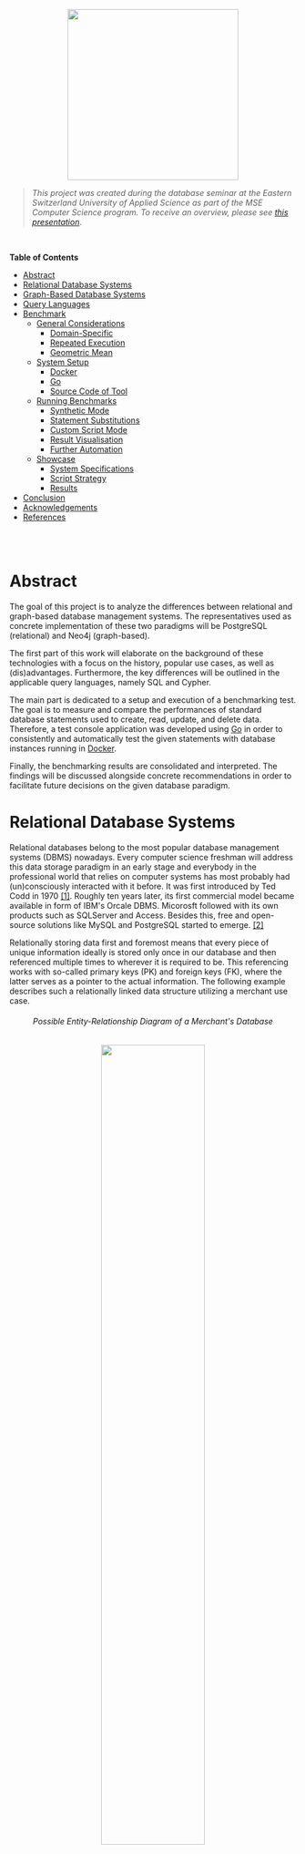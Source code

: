 <p align="center"> <img src="./docs/assets/logo.svg" width="300"/> </p>


>*This project was created during the database seminar at the Eastern Switzerland University of Applied Science as part of the MSE Computer Science program. To receive an overview, please see [this presentation](https://romanboegli.github.io/godbbench/)*.


</br>

**Table of Contents**

- [Abstract](#abstract)
- [Relational Database Systems](#relational-database-systems)
- [Graph-Based Database Systems](#graph-based-database-systems)
- [Query Languages](#query-languages)
- [Benchmark](#benchmark)
  * [General Considerations](#general-considerations)
    + [Domain-Specific](#domain-specific)
    + [Repeated Execution](#repeated-execution)
    + [Geometric Mean](#geometric-mean)
  * [System Setup](#system-setup)
    + [Docker](#docker)
    + [Go](#go)
    + [Source Code of Tool](#source-code-of-tool)
  * [Running Benchmarks](#running-benchmarks)
    + [Synthetic Mode](#synthetic-mode)
    + [Statement Substitutions](#statement-substitutions)
    + [Custom Script Mode](#custom-script-mode)
    + [Result Visualisation](#result-visualisation)
    + [Further Automation](#further-automation)
  * [Showcase](#showcase)
    + [System Specifications](#system-specifications)
    + [Script Strategy](#script-strategy)
    + [Results](#results)
- [Conclusion](#conclusion)
- [Acknowledgements](#acknowledgements)
- [References](#references)


</br>
</br>

# Abstract
The goal of this project is to analyze the differences between relational and graph-based database management systems. The representatives used as concrete implementation of these two paradigms will be PostgreSQL (relational) and Neo4j (graph-based).

The first part of this work will elaborate on the background of these technologies with a focus on the history, popular use cases, as well as (dis)advantages. Furthermore, the key differences will be outlined in the applicable query languages, namely SQL and Cypher.

The main part is dedicated to a setup and execution of a benchmarking test. The goal is to measure and compare the performances of standard database statements used to create, read, update, and delete data. Therefore, a test console application was developed using [Go](https://go.dev/) in order to consistently and automatically test the given statements with database instances running in [Docker](https://www.docker.com/).

Finally, the benchmarking results are consolidated and interpreted. The findings will be discussed alongside concrete recommendations in order to facilitate future decisions on the given database paradigm.


# Relational Database Systems
Relational databases belong to the most popular database management systems (DBMS) nowadays. Every computer science freshman will address this data storage paradigm in an early stage and everybody in the professional world that relies on computer systems has most probably had (un)consciously interacted with it before. It was first introduced by Ted Codd in 1970 [[1]](#1). Roughly ten years later, its first commercial model became available in form of IBM's Orcale DBMS. Micorosft followed with its own products such as SQLServer and Access. Besides this, free and open-source solutions like MySQL and PostgreSQL started to emerge. [[2]](#2)

Relationally storing data first and foremost means that every piece of unique information ideally is stored only once in our database and then referenced multiple times to wherever it is required to be. This referencing works with so-called primary keys (PK) and foreign keys (FK), where the latter serves as a pointer to the actual information. The following example describes such a relationally linked data structure utilizing a merchant use case.

<h6 align="center">Possible Entity-Relationship Diagram of a Merchant's Database</h6>
<p align="center"> <img src="./docs/assets/merchanterd.drawio.svg" width="60%"/> </p>

Each box in this entity-relationship diagram (ERD) represents an *entity*, which is in practice nothing else than a table where each row describes a distinct tuple. The listed attributes in the boxes correspond to the columns of the table, also known as *attributes*. The connecting lines specify the *relationships* between the entities. The relationships also indicate *cardinality*. A customer, for instance, can place zero or any amount of orders. Each order contains at least one line item. A supplier, on the other hand, delivers one or more products, while each product belongs to exactly one category. Finally, a product can occur zero or many times in the great list of line items.

With this relational data structure, the absence of informational redundancy is ensured. In the context of DBMS, the structure is referred to as *schema*, and the process of designing is called *database normalization*. Working with normalized data is not only storage efficient but also allows keeping the operational costs that might occur when updating information at a minimum. Imagine a concrete product has been ordered many thousand times and suddenly, the merchant would like to rename this product. Thanks to the relational structure, the update operation will only affect one single storage cell, namely in the product entity on the corresponding row-column intersection. The thousandfold mentions of this product in the line item entity will remain unaffected as the referencing foreign key `ProductId` will not change. Only the referenced information does.

Common use cases for relational DBMS include data scenarios that are well known, depict clear relationships and entail little changes over time. All aspects are given in the merchant example above. Other examples may include the data scenarios of payment processors, storehouses or facility management. As a merchant, the versatility of the storable information is quite concluding. This allows to quite thoroughly specify the entities, their attributes and relationships in advance. From this, the data structure can be derived which is in relational DBMS referred to as *schema*.

Once a database has been initiated with a schema, one can start storing and querying information. Retroactive changes to this schema are still possible but can induce challenges. Imagine adding another attribute to an already existing table with millions of data records in it. This new column will store a foreign key to a new entity that holds category types, as new data records can from now on be categorized. For the sake of completeness, however, this schema manipulation must also include a major data update in order to retrospectively categorise the already existing data records in this table. This directly poses the question if the correct category is always derivable. This example illustrates the complexity of retrospective schema manipulations.

On the other hand, can the rigidness of relational DBMS also be seen as an advantage. Every software engineer that is responsible for implementing the business logic and presentation layer for an application appreciates a definite and rather complete definition of the data ensemble. Little schema changes are often followed by major source code changes which can be costly.

# Graph-Based Database Systems

With rising trends in amounts and connections of data, the classic relational database management systems seemed not to be the ideal choice. In the field of mathematics, graph theory was already established and algorithms to assess networks of connected nodes became more and more popular. The core business model of emerging companies such as Twitter or Facebook was and still is based on data that can be represented ideally as graphs. For instance, think of friendship relations among people as shown in the figure below. Every person represents a node and the connecting lines (a.k.a. edges) indicate the friendship relations among them. The nodes are attributed be the person's name and the thickness of the edges describes, for instance, how close this friendship is.

<h6 align="center">Friendships as Weighted Graph <a href="#3">[3]</a></h6>
<p align="center"> <img src="./docs/assets/friendsgraph.svg" width="65%"/> </p>

Capturing graph-based data domains in a relational DBMS invokes certain limitations regarding ease of querying, computational complexity, and efficiency [[10]](#10). Graph-based database systems overcome these limitations as they store such graph-based information natively. A popular implementation of such a system is [Neo4j](https://neo4j.com/). Other than in relational DBMS, Neo4j allows heterogeneous sets of attributes on both nodes and relationships. This implies that there is also no database schema to be specified beforehand. One simply creates attributed nodes and the also attributed relationships among them in order to start working with a graph database [[11]](#11).

One of the most remarkable advantages is the application of graph algorithms as they are uniquely well suited to reveal and understand patterns in highly connected datasets. Possible real-world problems may include uncovering vulnerable components in a network, discovering unseen dependencies, identifying bottlenecks, revealing communities based on behavior patterns, or specifying the cheapest route through a network [[12]](#12).

Although it is technically possible to always use a relational DBMS when working with a highly connected data scenario, lots of work can be simplified using graph-based DBMS. This is especially appreciable when working with recursion, different result types or path-finding problems [[13]](#13). The latter is especially useful in use cases such as direction finding for geographic applications, optimizations in supply chain systems, bottleneck determination in computer networks or fraud detection.

On the other hand, graph-based DBMS also bear certain disadvantages. First, there is no unified query language to work with and the ones that exist rather unknown due to their recency. This can have a major impact on real-world applications as companies and the developers working for them most probably prefer the technology that they already know and will be able to support in the long run. Furthermore, the high degree of flexibility due to the absence of a schema invokes the costs of missing referential integrity and normalization. This makes graph-based DBMS less suitable for high integrity systems as they exist in the financial industry for example [[14]](#14).


# Query Languages
The communication language for relational DBMS is called *Structured Query Language* (SQL). Although each DBMS has its own slightly different SQL implementation, so-called dialects, the language follows a standard that is broadly known among developers and database engineers. SQL statements can be structured into three subdivisions, namely Data Definition Language (DDL), Data Manipulation Language (DML) and Data Control Language (DCL)[[15]](#15). The following table specified the associated database operations for each subdivision.

Subdivision | Database Operations
:-----------|:--------------------------------
DDL         | `CREATE`, `ALTER`, `DROP`, `TRUNCATE`
DML         | `SELECT`, `INSERT`, `UPDATE`, `DELETE`
DCL         | `GRANT`, `REVOKE`, `COMMIT`, `ROLLBACK`

The fundamentally different paradigm in graph-based DBMS requires different communication languages. Neo4j for example implemented the expressive and compact language called *Cypher* which has a close affinity with the common graph representation habit. This facilitates the programmatic interaction with property graphs. Other languages are *[SPARQL](https://www.w3.org/TR/rdf-sparql-query/)* or *[Gremlin](https://github.com/tinkerpop/gremlin/wiki)*  which are, however, not further discussed in this work. 

The two languages SQL and Cypher exhibit significant differences in their statement formulation, as the following examples show. 

```sql
-- SQL
SELECT * FROM Customer c WHERE c.Age >= 18

-- Cyper
MATCH (c:Customer) WHERE c.Age > 18 RETURN c;
```

The simple selection of a set of customers seems in both languages natural. It is important to understand, however, that the SQL statement addresses a specific entity, i.e. table, called `Customer`, while the Cypher version matches all nodes in with the label `Customer`.

Cypher's elegance predominates when more than one entity is involved, as shown in the next example.

```sql
-- SQL
SELECT c.CustomerId, c.Name, SUM(p.Total)
FROM Customer c INNER JOIN Purchase p on c.CustomerId = p.CustomerId 
GROUP BY c.CustomerId, c.Name 
ORDER BY SUM(p.Total) DESC

-- Cyper
MATCH (c:Customer)-[:MAKES]->(p:Purchase)
RETURN c.Name, SUM(p.Total) AS TotalOrderValue 
ORDER BY TotalOrderValue DESC
```

The SQL approach involves joining the `Purchase` entity via the explicitly stated mapping key `CustomerId`. Furthermore, the usage of the aggregation function `SUM`requires the subsequent `GROUP BY` clause to become a valid statement. In Cypher, however, joining is done using the (attributed) arrow clause `-->` which simply indicates a relationship and no grouping clause is required in order to benefit from aggregation functions.


# Benchmark
The beginning of this chapter covers general considerations regarding database benchmarks. Subsequently, it guides through the required system setup in order to start benchmarking with `godbbench`. Some examples are shown how to create custom scripts and visualize the resulting measurements. Lastly, a whole showcase called `employees` is presesented using further automation via a bash-script.

## General Considerations
Benchmarking allows testing a system's performance in a controlled and repeatable manner. Reasons to conduct benchmarks may include system design, proofs of concepts, tuning, capacity planning, troubleshooting or marketing [[16]](#16). To conduct a thoughtful and unbiased benchmark, multiple points must be considered. This chapter will give an overview of the most important considerations alongside the argumentation of how these challenges are counteracted in `godbbench`.

### Domain-Specific
The Benchmark Handbook by Jim Gray emphasizes the need for domain-specific benchmarks as the diversity of computer systems is huge [[17]](#17). Since each computer system is usually designed for a few domain-specific problems, there exists no global metric to measure the system performance for later comparison. Thus it is crucial also to work with domain-specific benchmarks in order to receive meaningful insights. Additionally, such benchmarks should meet four important criteria, namely:

- **Relevancy:** Benchmark must measure the peak performance when performing typical operations within that problem domain.
- **Portability:** Benchmark must be easy to implement on different systems and architectures.
- **Scalability:** Benchmark must be applicable on small to large systems.
- **Simplicity:** Benchmark must be understandable in order to not lack credibility.

One key feature of `goddbbench` is the allowance of custom database scripts. This allows the creators of these scripts to capture the domain-specific data scenario. Statements or transactions in these scripts are prepended with special tags. These tags allow parts of the script to be named which facilitates the result analysis in a later step. Furthermore, tags can specify the number of times a certain statement should be executed. Examples will be given in later chapters.

### Repeated Execution
Relational as well as graph-based DBMS improve the performance by design using execution plans and cached information. Therefore a single execution of a single query is hardly meaningful. The database should rather be stressed with thousands of statement executions, for instance querying the purchasing history of customers based on their randomly chosen identification number. This not only simulates real-world requirements on the DBMS, it also allows the system to *warm-up* and mitigates the benefits of cached information [[10]](#10).

Each benchmark performed with `goddbbench` requires the indication of the number of iterations, also called *multiplicity*. Usually, these value series follow the pattern of $10^x$. 

### Geometric Mean
Following the advice of repeated statement executions will lead to many different time measurements. In order to draw a conclusion on how fast the given DBMS could handle the task, one should not simply calculate the arithmetic mean of all the data points since it is sensitive to outliers. A better choice to mathematically consolidate the measurements would be the geometric mean which can also be applied to unnormalized data [[18]](#18). It is defined as followed:

<h6 align="center">Geometric Mean</h6>
<p align="center"> <img src="./docs/assets/geometricmean.svg" width="250"/> </p>

The measurements for each benchmark in `goddbbench` include the extrema (i.e. minimum and maximum time), the arithmetic and geographic mean, the time per operation as well as the number of operations per second.  For all metrics except the latter, the time unit is given in microseconds (μs).

## System Setup
Three components are required in order to use `goddbench`. These are:
- Docker to run the DBMS instances. Technically, these instances can also run somewhere else as long as the IP address and port number is known.
- The programming language `Go` to execute the tool.
- The source code of Tool

The following subchapter will give further insights into the setup process.

### Docker
Docker allows the most lightweight and easiest database setup. Download [Docker](https://www.docker.com/products/docker-desktop/) via the provided installers. To check whether the installation was successful, enter the following command to print the installed version:

```console
docker -v  # should print something like "Docker version 20..."
```

As a next step, execute the following command in order to create an instance for each DBMS focused in this project. Actually, these are three single commands but using `&&` allows concatenation. The backslashes (`\`) allow line breaks.

```console
docker run --name gobench-mysql -p 3306:3306 -e MYSQL_ROOT_PASSWORD=password -d mysql && \
docker run --name gobench-postgres -p 5432:5432 -e POSTGRES_PASSWORD=password -d postgres && \
docker run --name gobench-neo4j -p7474:7474 -p7687:7687 -e NEO4J_AUTH=neo4j/password -d neo4j
```

Docker will automatically download the required images, set up and start the containers. This is required as `godbbench` expects these DBMS to be up and running at the specified ports. 

To remove the DB containers and the associated volumes again, use the following command.

```console
docker rm -f $(docker ps -a | grep gobench-mysql | cut -f 1 -d ' ') && \
docker rm -f $(docker ps -a | grep gobench-postgres | cut -f 1 -d ' ') && \
docker rm -f $(docker ps -a | grep gobench-neo4j | cut -f 1 -d ' ') && \
docker volume prune -f
```

### Go
Download the suitable installer for the latest version on the [project's homepage](https://go.dev/dl/) and execute it. To check if the installation was successful enter `go version` in your terminal - the version should be printed.

```console
go version # should print something like "go version go1...."
```

### Source Code of Tool
Either download this GitHub repository manually as ZIP file and extract it on your computer. In case [`git`](https://git-scm.com/downloads) is installed on your system, navigate to the desired storage location in your file system using the terminal and execute the following command.

```console
git clone https://github.com/RomanBoegli/godbbench.git
```

After successfully downloading the source code, navigate into the `cmd` folder. It contains the two most important files to work with. Test the communication with the tool by entering the following command in your terminal. It should print the available subcommands.

```console
go run godbbench.go # should print "Available subcommands: ..."
```

## Running Benchmarks
Once the system setup was completed, the first benchmarks can be executed. There are two possibilities to run benchmarks. The *synthetic mode* includes the execution of a few default so-called *Create-Read-Update-Delete (CRUD)* statements with a single generic entity. The other possibility would be the *custom script mode* which executes whatever is specified in an externally provided script file. Both modes allow so-called *statement substitution* which is best explained with the examples provided in the following chapter.

### Synthetic Mode
When no custom script is passed to the argument `--script`, synthetic statements are executed. So far these include very basic CRUD operations on one single (generic) entity with random values. Taking the example of PostgreSQL, the synthetic script looks like the following (similar implementation in MySQL and Neo4j adapters).

```SQL
-- synthetic INSERT
INSERT INTO godbbench.generic (genericId, name, balance, description) 
VALUES( {{.Iter}}, '{{call .RandString 3 10 }}', {{call .RandIntBetween 0 9999999}}, '{{call .RandString 0 100 }}' );

-- synthetic SELECT
SELECT * FROM godbbench.Generic WHERE GenericId = {{.Iter}};

-- synthetic UPDATE
UPDATE godbbench.Generic 
SET Name = '{{call .RandString 3 10 }}', Balance = {{call .RandIntBetween 0 9999999}} 
WHERE GenericId = {{.Iter}};

-- synthetic DELETE
DELETE FROM godbbench.Generic WHERE GenericId = {{.Iter}};
```

### Statement Substitutions
Obviously, these statements above seem not to respect the SQL standard. The declarations embraced with double curly brackets will be substituted right before the statement is passed to the DBMS. This allows to dynamically create random queries without specifying thousands of structurally identical SQL statements. All possible substitution commands are listed in the following table.

Declaration | Substitution
:-----------|:------------
`{{.Iter}}`| Counter that starts with 1 and ends with the specified multiplicity of the given benchmark.
`{{call .RandInt64}}`|Returns a random non-negative value of type [Int64](https://pkg.go.dev/builtin#int64).
`{{call .RandFloat64}}`|Returns a random value within the interval [0.0,1.0) as [Float64](https://pkg.go.dev/builtin#float64).
`{{call .RandIntBetween 1 42}}`| Returns a random integer between 1 and 42. Input values must be a valid [Int32](https://pkg.go.dev/builtin#int32).
`{{call .RandFloatBetween 0.8 9.9}}`| Returns a random float between 0.8 and 9.9. Input values must be a valid [Float64](https://pkg.go.dev/builtin#float64).
`{{call .RandString 1 9}}`| Returns a random string with a length between 1 and 9 characters.
`{{call .RandDate}}`|Returns a random date as string (yyyy-MM-dd) between `1970-01-01` and `2023-01-01`.

In order to run the synthetic CRUD benchmarks with a multiplicity of 1'000 against the running PostgreSQL Docker instance, execute the following statement.

````console
go run godbbench.go postgres --host 127.0.0.1 --port 5432 --user postgres --pass password --iter 1000
````

The benchmark results will directly be printed to your console as shown in the video below.

<h6 align="center">Example of Synthetic Benchmarks against PostgreSQL</h6>

https://user-images.githubusercontent.com/22320200/165149101-499ac3a6-a5d2-46c1-80aa-52e0397b1b40.mp4

Alternatively, the synthetic benchmarks that should be executed can also be named explicitly using the `--run` flag. This allows to only run the ones that are of interest in the given situation (e.g. `--run "inserts selects"`). The benchmark results can also be saved as CSV file by specifying a storage location, e.g. `--writecsv "./results.csv"`.

After several runs on various DBMS and with different multiplicities, the different result files located in the same folder can be merged into one single file using the following command.

```console
go run godbbench.go mergecsv --rootDir "." --targetFile "./merged.csv"
````

Finally, the following command will create a static `HTML` page that can be opened using any web browser that visualized the merged result.

```console
go run godbbench.go createcharts --dataFile "./merged.csv" # creates 'charts.html' 
````

With help of the concatenation sign `&&` all these commands can be combined and executed at once as shown below.

```console
go run godbbench.go neo4j --host 127.0.0.1 --port 7687 --user neo4j --pass password --iter 100 --writecsv "neo4j.csv" \
&& go run godbbench.go postgres --host 127.0.0.1 --port 5432 --user postgres --pass password --iter 100 --writecsv "postgres.csv" \
&& go run godbbench.go mysql --host 127.0.0.1 --port 3306 --user root --pass password --iter 100 --writecsv "mysql.csv" \
&& go run godbbench.go mergecsv --rootDir "." --targetFile "./merged.csv" \
&& go run godbbench.go createcharts --dataFile "./merged.csv"
```

<h6 align="center">Example of Concatenated Synthetic Benchmarks</h6>

https://user-images.githubusercontent.com/22320200/165149157-eb6ac0ec-3cdb-4c4b-905a-b87fa9444dd2.mp4

The collected results after that the concatenated statements have created only provide a performance comparison on one single multiplicity, i.e. 1'000. One would have to extend or repeat it with higher orders of iterations, for instance 10'000, 100'000 and so forth.

### Custom Script Mode
Since the variety and quality of the synthetic benchmarks are limited to a few basic operations, it is much more recommended to test the database systems with custom scripts. This allows to not only account for a use case-specific data scenario but also to test more realistic and thus often more complex CRUD operations. 

Custom scripts require certain annotations to correctly render statements into individual benchmark tasks. Everything below such an annotation, e.g. various SQL statements delimmited with a semicolon, define a single benchmark. These annotations must follow a strict pattern which is explained below.

```code
\benchmark <once/loop>  [<0-1>]  \name  <A-Za-z0-9>
           ─────┬─────   ──┬──          ─────┬─────
                │          │                 └─ Benchmark identifier: 
                │          │                    Just a name or label for the benchmark.
                │          │                    Important for subsequent result analysis.
                │          │
                │          └─ Multiplicity share:
                │             Percental amount of iterations in relation to the specified 
                │             multiplicity. Only relevant when looping.
                │
                └─ Case of recurrence:
                   Keyword "once" will execute the benchmark only one time, regardless of 
                   the specified multiplicity. Useful for setup and teardown statements.
````

In the case of a looping benchmark, the (collection of) statement(s) subsumed below a given annotation will be executed as often as the specified multiplicity share of the provided `--iter` amount. The fictive script example below exemplifies this.

 ```sql
-- INIT
\benchmark once \name setup
-- start of benchmark 'setup'
DROP TABLE IF EXISTS mytable;
CREATE TABLE mytable (myId INT PRIMARY KEY, myName VARCHAR(20));
-- end of benchmark 'setup', will be executed one single time

-- INSERTS
\benchmark loop 0.75 \name inserts
-- start of benchmark 'inserts'
INSERT INTO mytable (myId, myName) VALUES( {{.Iter}}, '{{call .RandString 5 20 }}');
-- end of benchmark 'inserts', will be executed <75% of given multiplicity> times

-- SELECTS
\benchmark loop 1.0 \name selects
-- start of benchmark 'selects'
SELECT * FROM mytable WHERE myName LIKE '%{{call .RandString 1 10 }}%';
-- end of benchmark 'selects', will be executed <100% of given multiplicity> times
```

Using the example script above, the entire benchmarking procedere consists of three benchmark tasks, namely `setup`, `inserts` and `selects`. To start it, the following command would be necessary.

````console
go run godbbench.go postgres --host 127.0.0.1 --port 5432 --user postgres --pass password \
                             --iter 1000  \
                             --script "../path/to/scripts/myscript.sql"
````

The multiplicity in this command is set on `1'000` using the `--iter` option. This results in the following number of excutions per benchmark.

Benchmark | Executions | Reason
:---------|:--------------------:|:---------
`setup` | 1 | Single benchmark due to `once` annoation
`inserts` | 750 | Looping benchmark with multiplicity ration of 75%
`selects` | 1'000 | Looping benchmark with multiplicity ration of 100%

Further examples can be found in the [script folder](./scripts/) of this project.

### Result Visualisation
Each interation of a benchmark is timed in order to measure its performance. As seen before, the individual results can be saved as CSV files and merged into one single file. The following excerpt exemplifies what such a merged result file could look like.

```code
┌───────────┬───────────────┬──────────┬─────────────┬─────────────┬─────────────────┬───────────────┬───────────┬───────────┬────────┬────────┐
│ system    │ multiplicity  │ name     │ executions  │ total (μs)  │ arithMean (μs)  │ geoMean (μs)  │ min (μs)  │ max (μs)  │ ops/s  │ μs/op  │
├───────────┼───────────────┼──────────┼─────────────┼─────────────┼─────────────────┼───────────────┼───────────┼───────────┼────────┼────────┤
│ mysql     │ 10            │ inserts  │ 10          │ 20435       │ 19431           │ 20799         │ 16618     │ 19902     │ 489    │ 2043   │
│ mysql     │ 10            │ selects  │ 10          │ 11682       │ 8637            │ 8950          │ 4639      │ 11309     │ 855    │ 1168   │
│ mysql     │ 10            │ updates  │ 10          │ 16845       │ 14353           │ 15115         │ 9305      │ 16435     │ 593    │ 1684   │
│ mysql     │ 10            │ deletes  │ 10          │ 19017       │ 16020           │ 16881         │ 9961      │ 18783     │ 525    │ 1901   │
│ mysql     │ 100           │ inserts  │ 100         │ 160652      │ 17733           │ 10315         │ 1912      │ 111225    │ 622    │ 1606   │
│ mysql     │ 100           │ selects  │ 100         │ 44790       │ 3577            │ 2494          │ 976       │ 29640     │ 2232   │ 447    │
│ mysql     │ 100           │ updates  │ 100         │ 122012      │ 13576           │ 11685         │ 2141      │ 33193     │ 819    │ 1220   │
│ mysql     │ 100           │ deletes  │ 100         │ 65382       │ 6182            │ 5818          │ 2144      │ 13177     │ 1529   │ 653    │
│ mysql     │ 1000          │ inserts  │ 1000        │ 789239      │ 11274           │ 10586         │ 3417      │ 38472     │ 1267   │ 789    │
│ mysql     │ 1000          │ selects  │ 1000        │ 314366      │ 4120            │ 3301          │ 870       │ 33581     │ 3180   │ 314    │
│ mysql     │ 1000          │ updates  │ 1000        │ 773601      │ 10667           │ 9631          │ 2210      │ 46906     │ 1292   │ 773    │
│ mysql     │ 1000          │ deletes  │ 1000        │ 490949      │ 6960            │ 6632          │ 2232      │ 19029     │ 2036   │ 490    │
│ neo4j     │ 10            │ inserts  │ 10          │ 195612      │ 173451          │ 183267        │ 110071    │ 195053    │ 51     │ 19561  │
│ neo4j     │ 10            │ selects  │ 10          │ 45374       │ 33205           │ 33367         │ 16483     │ 45277     │ 220    │ 4537   │
│ neo4j     │ 10            │ updates  │ 10          │ 105883      │ 100145          │ 107301        │ 96661     │ 105207    │ 94     │ 10588  │
│ neo4j     │ 10            │ deletes  │ 10          │ 35309       │ 25401           │ 25780         │ 14108     │ 35218     │ 283    │ 3530   │
│ neo4j     │ 100           │ inserts  │ 100         │ 833858      │ 95858           │ 77052         │ 15691     │ 329898    │ 119    │ 8338   │
│ neo4j     │ 100           │ selects  │ 100         │ 685079      │ 73109           │ 63719         │ 14835     │ 192135    │ 145    │ 6850   │
│ neo4j     │ 100           │ updates  │ 100         │ 608159      │ 66402           │ 56629         │ 13099     │ 180347    │ 164    │ 6081   │
│ neo4j     │ 100           │ deletes  │ 100         │ 541592      │ 55821           │ 49806         │ 13646     │ 140613    │ 184    │ 5415   │
│ neo4j     │ 1000          │ inserts  │ 1000        │ 3482636     │ 50148           │ 45613         │ 8727      │ 248238    │ 287    │ 3482   │
│ neo4j     │ 1000          │ selects  │ 1000        │ 3873064     │ 55643           │ 51104         │ 10384     │ 192788    │ 258    │ 3873   │
│ neo4j     │ 1000          │ updates  │ 1000        │ 3393816     │ 49276           │ 45709         │ 11202     │ 153225    │ 294    │ 3393   │
│ neo4j     │ 1000          │ deletes  │ 1000        │ 3097136     │ 44314           │ 40621         │ 8770      │ 169153    │ 322    │ 3097   │
│ postgres  │ 10            │ inserts  │ 10          │ 42880       │ 30977           │ 30125         │ 5821      │ 42170     │ 233    │ 4288   │
│ postgres  │ 10            │ selects  │ 10          │ 37178       │ 26828           │ 27351         │ 14140     │ 36999     │ 268    │ 3717   │
│ postgres  │ 10            │ updates  │ 10          │ 35324       │ 25311           │ 22674         │ 2688      │ 35163     │ 283    │ 3532   │
│ postgres  │ 10            │ deletes  │ 10          │ 38104       │ 24445           │ 19879         │ 2685      │ 37997     │ 262    │ 3810   │
│ postgres  │ 100           │ inserts  │ 100         │ 97908       │ 10035           │ 4393          │ 1489      │ 80063     │ 1021   │ 979    │
│ postgres  │ 100           │ selects  │ 100         │ 109397      │ 10711           │ 3847          │ 879       │ 75002     │ 914    │ 1093   │
│ postgres  │ 100           │ updates  │ 100         │ 110818      │ 11724           │ 6630          │ 1845      │ 59777     │ 902    │ 1108   │
│ postgres  │ 100           │ deletes  │ 100         │ 89923       │ 10452           │ 5117          │ 1042      │ 64316     │ 1112   │ 899    │
│ postgres  │ 1000          │ inserts  │ 1000        │ 787422      │ 10420           │ 5762          │ 852       │ 94569     │ 1269   │ 787    │
│ postgres  │ 1000          │ selects  │ 1000        │ 316667      │ 3745            │ 2029          │ 564       │ 129437    │ 3157   │ 316    │
│ postgres  │ 1000          │ updates  │ 1000        │ 680765      │ 8696            │ 4890          │ 864       │ 77583     │ 1468   │ 680    │
│ postgres  │ 1000          │ deletes  │ 1000        │ 492111      │ 6595            │ 4086          │ 915       │ 78401     │ 2032   │ 492    │
└───────────┴───────────────┴──────────┴─────────────┴─────────────┴─────────────────┴───────────────┴───────────┴───────────┴────────┴────────┘
````

The file serves as a basis for any kind of subsequent data analysis or visualisation routines. One routine is already implemented in `godbbench` and can be invoked using the `createcharts` command. Most of the metrics are specified with the time unit of *microseconds*, that is `1` second (s) equals `1'000'0000` microseconds (μs). The following table explains the meaning of all available columns in this file. 

Column           | Definition           
-----------------|---------------------
`system`         | Name of testes DBMS
`multiplicity`   | Number of iterations specified at invocation time.
`name`           | The benchmark's name.
`executions`     | Number of executions the given benchmark was performed under consideration of the annotated multiplicity share.
`total (μs)`     | Total amount of microseconds spend for all executions of the given benchmark.
`arithMean (μs)` | Average execution time microseconds calculated using the aithmetic mean.
`geoMean (μs)`   | Average execution time microseconds calculated using the geometric mean.
`min (μs)`       | Fastest single execution.
`max (μs)`       | Slowest single execution.
`ops/s`          | Operations per second which equals `executions` divided by `total (μs)`. This is the only metric in this collection where high values are considered as good.
`μs/op`          | Microseconds per operation which equals `total (μs)` divided by `executions`.

The current implementation of the automated data visualisation using `createcharts` command only accounts for the metrics `arithMean (μs)`, `geoMean (μs)`, `ops/s` and `μs/op` for each benchmark (column `name`). The X-axsis represents the available multiplicities and the actual values are dynamically projected on the Y-axsis. The command argument `--type` also allows to alternate between a bar or a line chart, as illustrated below. Additionally, the charts introduce a few interaction possibilities as demonstrated in the animation below.

<h6 align="center">Interactive Bar Chart</h6>



### Further Automation

![](https://badgen.net/badge/TODO/*****/red)

<h6 align="center">Automation Bash Script Usage</h6>

https://user-images.githubusercontent.com/22320200/165150973-483eafcf-9be0-4c8a-b6e4-ba19c21e9fa7.mp4

## Showcase
Two examples of custom scripts already exist in this repository. The first is named [`merchant`](./scripts/merchant/) and represents the popular data scenario of a merchandising company that sells products from suppliers to their customers using orders. This use case is predestinated for a relational DBMS since due to its popular nature it is well understood and can concludingly be modeled as a database schema (see ERD image in chapter [Relational Database Systems](#relational-database-systems)). Alternations to this schema are rather unlikely which makes it legitimately rigid. Therefore one must state that running benchmarks using this biased data scenario does not provide valuable insights when comparing relational and graph-based DBMS. The reason why the `merchant` script nonetheless exists in this repository simply serves the act of establishing an understanding of how to write such custom scripts. However, this script will be disregarded during the showcase.

The second custom script example is called [`employees`](./scripts/employees/). Measured on the number of entities it seems to be less complex than the `merchant` script as it holds only one entity representing employees of a company. However, it introduces a recursive relationship that models the organisational hierarchy, commonly known as the chain of command. The image below represents this data scenario in both relational and graph-based.

<p align="center"> <img src="./docs/assets/employees_schema.svg" width="60%"/> </p>
<h6 align="center">Relational and Graph-Based Representation of Organsational Hierchary</h6>

Looking at the right hand side visualization, it follows that the data scenario of the `employees` script creates a *directed acyclic graph*. As relational and graph-based DBMS should be able to handle this data scenario, it provides a more fair challenge to them. Therefore, this script will showcase the benchmarking with several different multiplicities in this chapter, directly followed by the result discussion.

### System Specifications
All benchmarks are conducted on a [MacBook Pro (2019, 2.8 GHz Quad-Core Intel Core i7, 16 GB RAM)](https://everymac.com/systems/apple/macbook_pro/specs/macbook-pro-core-i7-2.8-quad-core-13-mid-2019-touch-bar-specs.html). The three databases at focus (MySQL, PostgreSQL and Neo4j) were setup with Docker exactly as documented in an earlier chapter. The images used are the official database images which are available for download in the Docker Hub. No improvements or modifications have been made to these images. Additionally, no other applications were running during the benchmarking process except Docker and a terminal window.

### Script Strategy
The `employees` script for all three focused DBMSs can be found in this folder. It is structured into the following parts.

Part | Benchmark | Tasks 
:----|-----------|----------------
0    | `initialize` | Drop all possibly existing data and recreate the root node called "BigBoss" 
1    |`insert_employee` | Inserts further nodes that are connected to randomly chosen existing nodes. The number of iterations equals 100% of the specified multiplicity.
2    |`select_before_index` | Subsequent query all existing nodes and return the node itself together with all its connected nodes (i.e. its subordinate employees). No index exists at this stage. The number of iterations equals 100% of the specified multiplicity.
3    |`create_index` | Creating a so-called *BTREE* index on the entity's relationship indicator (i.e. foreign key in relational DBMS, resp. relationship itself in graph-based DBMS).
4 | `clear_cach` | All cached data is discarded.
5 | `select_after_index` | The identical querying tasks as in Part 2 is repeated.
6 | `clean` | Complete removal of existing data and index information.

The chosen multiplicities for this benchmarking procedure are defined as `{ 10, 100, 1'000, 10'000 }`. The reason why this series was not continued to an even higher order of iterations lies in the fact of the chosen hardware and its computational power limitations.


### Results


![](https://badgen.net/badge/TODO/*****/red)

# Conclusion

![](https://badgen.net/badge/TODO/*****/red)

A data schema in a relational DBMS should not directly be translated into a graph-based DBMS, as there might be entities which dispensable as the information they hold is modeled using the attributed relationships among nodes. The tutorial [Import Relational Data Into Neo4j](https://neo4j.com/developer/guide-importing-data-and-etl/) nicely illustrates this using the famous Northwind database. 

It should be obvious that the measured performance for a given benchmark depends on the system environment that it was executed in. In real-world scenarios are many more influencial factors such as network topology and latency, provided hardware as well as software. Thus it must be mentionned that the containerized approach chosen in this work using Docker also influenced the obtained measurements [[19]](#19). 

- concurrent connections

- Customization and Tuning of DMBS

- Higher order of multiplicities



# Acknowledgements
Thanks to Simon Jürgensmeyer for his work on [dbbench](https://github.com/sj14/dbbench), which according to him was initially ispired by [Fale's post]([Fale](https://github.com/cockroachdb/cockroach/issues/23061#issue-300012178)), [pgbench](https://www.postgresql.org/docs/current/pgbench.html) and [MemSQL's dbbench](https://github.com/memsql/dbbench). His project served as a basis for this work.


# References

<a id="1">[1]</a> Codd, E. F. (2002). A Relational Model of Data for Large Shared Data Banks. In M. Broy & E. Denert (Eds.), Software Pioneers (pp. 263–294). Springer Berlin Heidelberg. https://doi.org/10.1007/978-3-642-59412-0_16

<a id="2">[2]</a> Elmasri, R., & Navathe, S. (2011). Fundamentals of Database Systems (6th ed). Addison-Wesley.

<a id="3">[3]</a> Peixoto, T. P. (n.d.). What is graph-tool? Graph-Tool. Retrieved 20 March 2022, from https://graph-tool.skewed.de/

<a id="10">[10]</a> Robinson, I., Webber, J., & Eifrem, E. (2015). Graph Databases: New Opportunities for Connected Data.

<a id="11">[11]</a> Stopford, B. (2012, August 17). Thinking in Graphs: Neo4J. http://www.benstopford.com/2012/08/17/thinking-in-graphs-neo4j/

<a id="12">[12]</a> Needham, M., & Hodler, A. E. (2019). Graph Algorithms: Practical Examples in Apache Spark and Neo4j (First edition). O’Reilly Media.

<a id="13">[13]</a> Bechberger, D., & Perryman, J. (2020). Graph databases in Action: Examples in Gremlin. Manning.

<a id="14">[14]</a> Meier, A., & Kaufmann, M. (2019). SQL & NoSQL Databases: Models, Languages, Consistency Options and Architectures for Big Data Management. Springer Vieweg.

<a id="15">[15]</a> Bush, J. (2020). Learn SQL Database Programming: Query and manipulate databases from popular relational database servers using SQL.

<a id="16">[16]</a> Gregg, B. (2020). Systems Performance: Enterprise and the Cloud (Second). Addison-Wesley.
 
<a id="17">[17]</a> Gray, J. (Ed.). (1994). The Benchmark Handbook for Database and Transaction Processing Systems (2. ed., 2. [print.]). Morgan Kaufmann.

<a id="18">[18]</a> Fleming, P. J., & Wallace, J. J. (1986). How not to lie with statistics: The correct way to summarize benchmark results. Communications of the ACM, 29(3), 218–221. https://doi.org/10.1145/5666.5673

<a id="19">[19]</a> Turner-Trauring, I. (2021, May 12). Docker can slow down your code and distort your benchmarks. Python=>Speed. https://pythonspeed.com/articles/docker-performance-overhead/

<a id="98">[??]</a> Chauhan, C., & Kumar, D. (2017). PostgreSQL High Performance Cookbook: Mastering query optimization, database monitoring, and performance-tuning for PostgreSQL. Packt Publishing.


